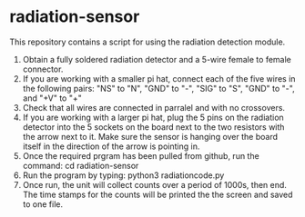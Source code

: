 # radiation-sensor
This repository contains a script for using the radiation detection module.

1. Obtain a fully soldered radiation detector and a 5-wire female to female connector.
2. If you are working with a smaller pi hat, connect each of the five wires in the following pairs: "NS" to "N", "GND" to "-", "SIG" to "S", "GND" to "-", and "+V" to "+"
3. Check that all wires are connected in parralel and with no crossovers.
4. If you are working with a larger pi hat, plug the 5 pins on the radiation detector into the 5 sockets on the board next to the two resistors with the arrow next to it. Make sure the sensor is hanging over the board itself in the direction of the arrow is pointing in.
5. Once the required prgram has been pulled from github, run the command: cd radiation-sensor
6. Run the program by typing: python3 radiationcode.py 
7. Once run, the unit will collect counts over a period of 1000s, then end. The time stamps for the counts will be printed the the screen and saved to one file.
